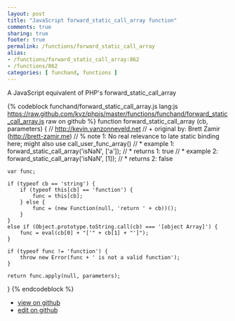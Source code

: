 ```yaml
---
layout: post
title: "JavaScript forward_static_call_array function"
comments: true
sharing: true
footer: true
permalink: /functions/forward_static_call_array
alias:
- /functions/forward_static_call_array:862
- /functions/862
categories: [ funchand, functions ]
---
```

A JavaScript equivalent of PHP's forward_static_call_array
<!-- more -->
{% codeblock funchand/forward_static_call_array.js lang:js https://raw.github.com/kvz/phpjs/master/functions/funchand/forward_static_call_array.js raw on github %}
function forward_static_call_array (cb, parameters) {
    // http://kevin.vanzonneveld.net
    // +   original by: Brett Zamir (http://brett-zamir.me)
    // %          note 1: No real relevance to late static binding here; might also use call_user_func_array()
    // *     example 1: forward_static_call_array('isNaN', ['a']);
    // *     returns 1: true
    // *     example 2: forward_static_call_array('isNaN', [1]);
    // *     returns 2: false

    var func;

    if (typeof cb == 'string') {
        if (typeof this[cb] == 'function') {
            func = this[cb];
        } else {
            func = (new Function(null, 'return ' + cb))();
        }
    }
    else if (Object.prototype.toString.call(cb) === '[object Array]') {
        func = eval(cb[0] + "['" + cb[1] + "']");
    }

    if (typeof func != 'function') {
        throw new Error(func + ' is not a valid function');
    }

    return func.apply(null, parameters);
}
{% endcodeblock %}
<ul>
 <li><a href="https://github.com/kvz/phpjs/blob/master/functions/funchand/forward_static_call_array.js">view on github</a></li>
 <li><a href="https://github.com/kvz/phpjs/edit/master/functions/funchand/forward_static_call_array.js">edit on github</a></li>
</ul>
